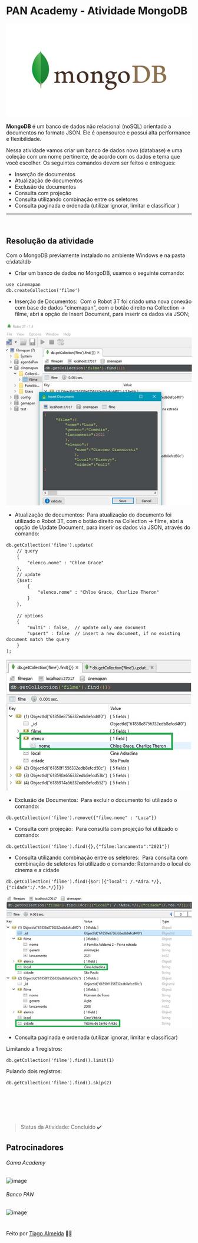 # PAN Academy - Atividade MongoDB

![](https://github.com/tiagodalmeida87/BancoPan_Tiago/blob/main/tarefa_mongodb/src/img/mongodb.jpg)


**MongoDB** é um banco de dados não relacional (noSQL) orientado a documentos no formato JSON. Ele é opensource e possui alta performance e flexibilidade.

Nessa atividade vamos criar um banco de dados novo (database) e uma coleção com um nome pertinente, de acordo com os dados e tema que você escolher. Os seguintes comandos devem ser feitos e entregues:
- Inserção de documentos
- Atualização de documentos
- Exclusão de documentos
- Consulta com projeção
- Consulta utilizando combinação entre os seletores
- Consulta paginada e ordenada (utilizar ignorar, limitar e classificar )
&nbsp;
---
&nbsp;
## Resolução da atividade

Com o MongoDB previamente instalado no ambiente Windows e na pasta c:\data\db 
 
  - Criar um banco de dados no MongoDB, usamos o seguinte comando: 
```
use cinemapan
db.createCollection('filme')
```

 - Inserção de Documentos:&nbsp;
Com o Robot 3T foi criado uma nova conexão com base de dados "cinemapan", com o botão direito na Collection -> filme, abri a opção de Insert Document, para inserir os dados via JSON;


![](https://github.com/tiagodalmeida87/BancoPan_Tiago/blob/main/tarefa_mongodb/src/img/Inserir_dados.jpg)


 - Atualização de documentos:&nbsp;
Para atualização do documento foi utilizado o Robot 3T, com o botão direito na Collection -> filme, abri a opção de Update Document, para inserir os dados via JSON, através do comando:

```
db.getCollection('filme').update(
    // query 
    {
        "elenco.nome" : "Chloe Grace"
    },
    // update 
    {$set:
        {
            "elenco.nome" : "Chloe Grace, Charlize Theron"
        }   
    },
    
    // options 
    {
        "multi" : false,  // update only one document 
        "upsert" : false  // insert a new document, if no existing document match the query 
    }
);
```


![](https://github.com/tiagodalmeida87/BancoPan_Tiago/blob/main/tarefa_mongodb/src/img/atualiza%C3%A7%C3%A3o.jpg)


 - Exclusão de Documentos:&nbsp;
Para excluir o documento foi utilizado o comando:
```
db.getCollection('filme').remove({"filme.nome" : "Luca"})
```

 - Consulta com projeção:&nbsp;
Para consulta com projeção foi utilizado o comando:
```
db.getCollection('filme').find({},{"filme:lancamento":"2021"})
```

 - Consulta utilizando combinação entre os seletores:&nbsp;
Para consulta com combinação de seletores foi utilizado o comando:
Retornando o local do cinema e a cidade 
```
db.getCollection('filme').find({$or:[{"local": /.*Adra.*/},{"cidade":/.*de.*/}]})
```


![](https://github.com/tiagodalmeida87/BancoPan_Tiago/blob/main/tarefa_mongodb/src/img/combinacao_seletores.jpg)


- Consulta paginada e ordenada (utilizar ignorar, limitar e classificar)

Limitando a 1 registros:
```
db.getCollection('filme').find().limit(1)
```

Pulando dois registros:
```
db.getCollection('filme').find().skip(2)
```
&nbsp;
---
&nbsp;

> Status da Atividade: Concluido :heavy_check_mark:


## Patrocinadores


###### Gama Academy
![image](https://user-images.githubusercontent.com/92064386/138007156-3ae6e393-a770-4bf7-85cb-9f9d390fb118.png)


###### Banco PAN
![image](https://user-images.githubusercontent.com/92064386/138007193-47cac947-928e-4909-a299-0ae99b35eed9.png)

# 

Feito por [Tiago Almeida](https://github.com/tiagodalmeida87) 🧑‍💻